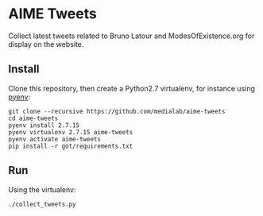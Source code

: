 # AIME Tweets

Collect latest tweets related to Bruno Latour and ModesOfExistence.org for display on the website.


## Install

Clone this repository, then create a Python2.7 virtualenv, for instance using [pyenv](https://github.com/pyenv/pyenv-installer):

```
git clone --recursive https://github.com/medialab/aime-tweets
cd aime-tweets
pyenv install 2.7.15
pyenv virtualenv 2.7.15 aime-tweets
pyenv activate aime-tweets
pip install -r got/requirements.txt
```

## Run 

Using the virtualenv:

```
./collect_tweets.py
```

